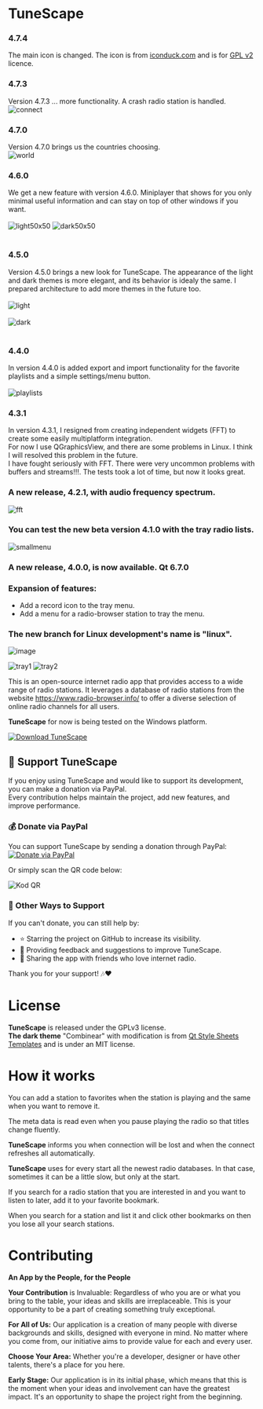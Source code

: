 
# TuneScape   
### **4.7.4**   
The main icon is changed. The icon is from [iconduck.com](https://iconduck.com/icons/105034/radio) and is for [GPL v2](https://www.gnu.org/licenses/old-licenses/gpl-2.0.html) licence.   
### **4.7.3**   
Version 4.7.3 ... more functionality. A crash radio station is handled.   
![connect](https://github.com/user-attachments/assets/30052936-4b9e-48df-8350-4f2017ca6cc1)   

### **4.7.0**   
Version 4.7.0 brings us the countries choosing.   
![world](https://github.com/user-attachments/assets/4423ba6c-f5ba-44af-9730-96f3fca2619d)   

### **4.6.0**   
We get a new feature with version 4.6.0. Miniplayer that shows for you only minimal useful information and can stay on top of other windows if you want.   
<br/>
![light50x50](https://github.com/user-attachments/assets/041ff162-260b-43ea-b563-3646ac1d119d)
![dark50x50](https://github.com/user-attachments/assets/ccdf692a-926e-43c2-9658-de1d917330a2)   
<br/>
### **4.5.0**   
Version 4.5.0 brings a new look for TuneScape. The appearance of the light and dark themes is more elegant, and its behavior is idealy the same.
I prepared architecture to add more themes in the future too.   
<br/>
![light](https://github.com/user-attachments/assets/e23a5170-d8b5-45c2-89bf-d0e08c4b70de)   
<br/>
![dark](https://github.com/user-attachments/assets/d7b539e4-45c7-4b34-927f-99192f303826)   
<br/>
### **4.4.0**   
In version 4.4.0 is added export and import functionality for the favorite playlists and a simple settings/menu button.   
<br/>
![playlists](https://github.com/user-attachments/assets/757570af-1877-4645-852f-dc7aa1ee3aec)   
### **4.3.1**   
In version 4.3.1, I resigned from creating independent widgets (FFT) to create some easily multiplatform integration.   
For now I use QGraphicsView, and there are some problems in Linux. I think I will resolved this problem in the future.   
I have fought seriously with FFT. There were very uncommon problems with buffers and streams!!!. The tests took a lot of time, but now it looks great.   
### **A new release, 4.2.1, with audio frequency spectrum.**   
![fft](https://github.com/user-attachments/assets/6bcc87d3-4990-4d28-a480-d4dfcd38b903)   
### **You can test the new beta version 4.1.0 with the tray radio lists.**   
![smallmenu](https://github.com/user-attachments/assets/0ebbd10b-7ee7-41e3-a502-f719af5ce6a5)   

### **A new release, 4.0.0, is now available. Qt 6.7.0**   

### Expansion of features:    
- Add a record icon to the tray menu.
- Add a menu for a radio-browser station to tray the menu.   
### **The new branch for Linux development's name is "linux".**   
![image](https://github.com/user-attachments/assets/626865e2-fe7a-4238-8e25-b281d37d5a4e)   


![tray1](https://github.com/grzesiekkedzior/TuneScape/assets/23739158/a5697f87-8b78-46a0-bdc7-20f93afb1f69)
![tray2](https://github.com/grzesiekkedzior/TuneScape/assets/23739158/38610f42-4f10-4fe3-a3a0-c07b8bbd7356)
   


This is an open-source internet radio app that provides access to a wide range of radio stations. It leverages a database of radio stations from the website https://www.radio-browser.info/ to offer a diverse selection of online radio channels for all users.

**TuneScape** for now is being tested on the Windows platform.

[![Download TuneScape](https://a.fsdn.com/con/app/sf-download-button)](https://sourceforge.net/projects/tunescape/files/latest/download)   

## 🎵 Support TuneScape

If you enjoy using TuneScape and would like to support its development, you can make a donation via PayPal.  
Every contribution helps maintain the project, add new features, and improve performance.  

### 💰 Donate via PayPal  
You can support TuneScape by sending a donation through PayPal:  
[![Donate via PayPal](https://img.shields.io/badge/Donate%20via%20PayPal-00457C?logo=paypal&logoColor=white&style=for-the-badge)](https://www.paypal.com/donate/?hosted_button_id=MW4VMJ8YHSZF2)

Or simply scan the QR code below:  

![Kod QR](https://github.com/user-attachments/assets/a9c86292-1220-4e7e-b7b2-6e7415075220)

### 🙌 Other Ways to Support  
If you can't donate, you can still help by:  
- ⭐ Starring the project on GitHub to increase its visibility.  
- 📝 Providing feedback and suggestions to improve TuneScape.  
- 📢 Sharing the app with friends who love internet radio.  

Thank you for your support! 🎶❤️  


# License
**TuneScape** is released under the GPLv3 license.  
**The dark theme** "Combinear" with modification is from [Qt Style Sheets Templates](https://qss-stock.devsecstudio.com/) and is under an MIT license.

# How it works

You can add a station to favorites when the station is playing and the same when you want to remove it.

The meta data is read even when you pause playing the radio so that titles change fluently.

**TuneScape** informs you when connection will be lost and when the connect refreshes all automatically.

**TuneScape** uses for every start all the newest radio databases. In that case, sometimes it can be a little slow, but only at the start.

If you search for a radio station that you are interested in and you want to listen to later, add it to your favorite bookmark.

When you search for a station and list it and click other bookmarks on then you lose all your search stations.

# Contributing

**An App by the People, for the People**

**Your Contribution** is Invaluable: Regardless of who you are or what you bring to the table, your ideas and skills are irreplaceable. This is your opportunity to be a part of creating something truly exceptional.

**For All of Us:** Our application is a creation of many people with diverse backgrounds and skills, designed with everyone in mind. No matter where you come from, our initiative aims to provide value for each and every user.

**Choose Your Area:** Whether you're a developer, designer or have other talents, there's a place for you here.

**Early Stage:** Our application is in its initial phase, which means that this is the moment when your ideas and involvement can have the greatest impact. It's an opportunity to shape the project right from the beginning.

